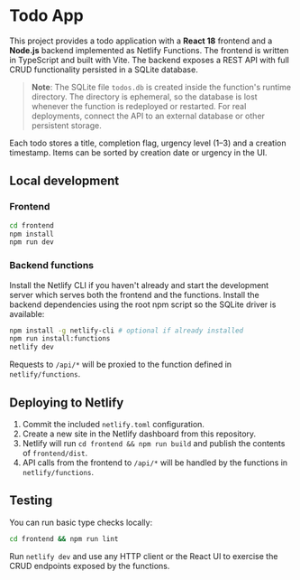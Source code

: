 # Todo App

This project provides a todo application with a **React 18** frontend and a **Node.js** backend implemented as Netlify Functions. The frontend is written in TypeScript and built with Vite. The backend exposes a REST API with full CRUD functionality persisted in a SQLite database.

> **Note**: The SQLite file `todos.db` is created inside the function's runtime directory. The directory is ephemeral, so the database is lost whenever the function is redeployed or restarted. For real deployments, connect the API to an external database or other persistent storage.

Each todo stores a title, completion flag, urgency level (1&ndash;3) and a creation timestamp. Items can be sorted by creation date or urgency in the UI.

## Local development

### Frontend

```bash
cd frontend
npm install
npm run dev
```

### Backend functions

Install the Netlify CLI if you haven't already and start the development server which serves both the frontend and the functions. Install the backend dependencies using the root npm script so the SQLite driver is available:

```bash
npm install -g netlify-cli # optional if already installed
npm run install:functions
netlify dev
```

Requests to `/api/*` will be proxied to the function defined in `netlify/functions`.

## Deploying to Netlify

1. Commit the included `netlify.toml` configuration.
2. Create a new site in the Netlify dashboard from this repository.
3. Netlify will run `cd frontend && npm run build` and publish the contents of `frontend/dist`.
4. API calls from the frontend to `/api/*` will be handled by the functions in `netlify/functions`.

## Testing

You can run basic type checks locally:

```bash
cd frontend && npm run lint
```

Run `netlify dev` and use any HTTP client or the React UI to exercise the CRUD endpoints exposed by the functions.
